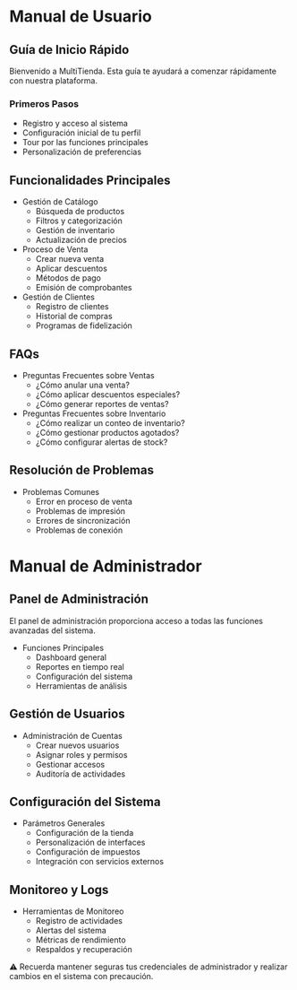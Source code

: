 # Manual de Usuario

## Guía de Inicio Rápido

Bienvenido a MultiTienda. Esta guía te ayudará a comenzar rápidamente con nuestra plataforma.

### Primeros Pasos

- Registro y acceso al sistema
- Configuración inicial de tu perfil
- Tour por las funciones principales
- Personalización de preferencias

## Funcionalidades Principales

- Gestión de Catálogo
    - Búsqueda de productos
    - Filtros y categorización
    - Gestión de inventario
    - Actualización de precios
- Proceso de Venta
    - Crear nueva venta
    - Aplicar descuentos
    - Métodos de pago
    - Emisión de comprobantes
- Gestión de Clientes
    - Registro de clientes
    - Historial de compras
    - Programas de fidelización

## FAQs

- Preguntas Frecuentes sobre Ventas
    - ¿Cómo anular una venta?
    - ¿Cómo aplicar descuentos especiales?
    - ¿Cómo generar reportes de ventas?
- Preguntas Frecuentes sobre Inventario
    - ¿Cómo realizar un conteo de inventario?
    - ¿Cómo gestionar productos agotados?
    - ¿Cómo configurar alertas de stock?

## Resolución de Problemas

- Problemas Comunes
    - Error en proceso de venta
    - Problemas de impresión
    - Errores de sincronización
    - Problemas de conexión

# Manual de Administrador

## Panel de Administración

El panel de administración proporciona acceso a todas las funciones avanzadas del sistema.

- Funciones Principales
    - Dashboard general
    - Reportes en tiempo real
    - Configuración del sistema
    - Herramientas de análisis

## Gestión de Usuarios

- Administración de Cuentas
    - Crear nuevos usuarios
    - Asignar roles y permisos
    - Gestionar accesos
    - Auditoría de actividades

## Configuración del Sistema

- Parámetros Generales
    - Configuración de la tienda
    - Personalización de interfaces
    - Configuración de impuestos
    - Integración con servicios externos

## Monitoreo y Logs

- Herramientas de Monitoreo
    - Registro de actividades
    - Alertas del sistema
    - Métricas de rendimiento
    - Respaldos y recuperación

<aside>
⚠️ Recuerda mantener seguras tus credenciales de administrador y realizar cambios en el sistema con precaución.

</aside>